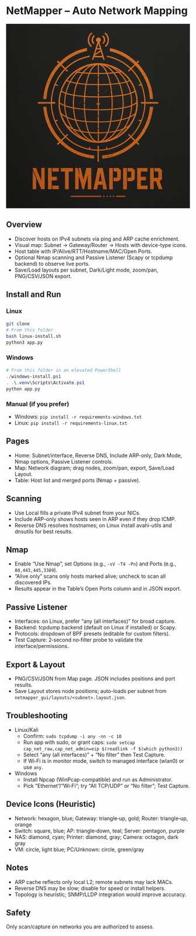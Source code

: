 # NetMapper – Auto Network Mapping
![Alt Text](app/logo/netmapper_icon.png)

## Overview

- Discover hosts on IPv4 subnets via ping and ARP cache enrichment.
- Visual map: Subnet → Gateway/Router → Hosts with device-type icons.
- Host table with IP/Alive/RTT/Hostname/MAC/Open Ports.
- Optional Nmap scanning and Passive Listener (Scapy or tcpdump backend) to observe live ports.
- Save/Load layouts per subnet, Dark/Light mode, zoom/pan, PNG/CSV/JSON export.

## Install and Run

### Linux

```bash
git clone 
# From this folder
bash linux-install.sh
python3 app.py
```

### Windows

```powershell
# From this folder in an elevated PowerShell
./windows-install.ps1
. .\.venv\Scripts\Activate.ps1
python app.py
```

### Manual (if you prefer)

- Windows: `pip install -r requirements-windows.txt`
- Linux: `pip install -r requirements-linux.txt`

## Pages

- Home: Subnet/interface, Reverse DNS, Include ARP-only, Dark Mode, Nmap options, Passive Listener controls.
- Map: Network diagram; drag nodes, zoom/pan, export, Save/Load Layout.
- Table: Host list and merged ports (Nmap + passive).

## Scanning

- Use Local fills a private IPv4 subnet from your NICs.
- Include ARP-only shows hosts seen in ARP even if they drop ICMP.
- Reverse DNS resolves hostnames; on Linux install avahi-utils and dnsutils for best results.

## Nmap

- Enable “Use Nmap”, set Options (e.g., `-sV -T4 -Pn`) and Ports (e.g., `80,443,445,3389`).
- “Alive only” scans only hosts marked alive; uncheck to scan all discovered IPs.
- Results appear in the Table’s Open Ports column and in JSON export.

## Passive Listener

- Interfaces: on Linux, prefer “any (all interfaces)” for broad capture.
- Backend: tcpdump backend (default on Linux if installed) or Scapy.
- Protocols: dropdown of BPF presets (editable for custom filters).
- Test Capture: 2‑second no‑filter probe to validate the interface/permissions.

## Export & Layout

- PNG/CSV/JSON from Map page. JSON includes positions and port results.
- Save Layout stores node positions; auto-loads per subnet from `netmapper_gui/layouts/<subnet>.layout.json`.

## Troubleshooting

- Linux/Kali
  - Confirm: `sudo tcpdump -i any -nn -c 10`
  - Run app with sudo, or grant caps: `sudo setcap cap_net_raw,cap_net_admin=eip $(readlink -f $(which python3))`
  - Select “any (all interfaces)” + “No filter” then Test Capture.
  - If Wi‑Fi is in monitor mode, switch to managed interface (wlan0) or use `any`.
- Windows
  - Install Npcap (WinPcap-compatible) and run as Administrator.
  - Pick “Ethernet”/“Wi‑Fi”; try “All TCP/UDP” or “No filter”; Test Capture.

## Device Icons (Heuristic)

- Network: hexagon, blue; Gateway: triangle‑up, gold; Router: triangle‑up, orange
- Switch: square, blue; AP: triangle‑down, teal; Server: pentagon, purple
- NAS: diamond, cyan; Printer: diamond, gray; Camera: octagon, dark gray
- VM: circle, light blue; PC/Unknown: circle, green/gray

## Notes

- ARP cache reflects only local L2; remote subnets may lack MACs.
- Reverse DNS may be slow; disable for speed or install helpers.
- Topology is heuristic; SNMP/LLDP integration would improve accuracy.

## Safety

Only scan/capture on networks you are authorized to assess.
